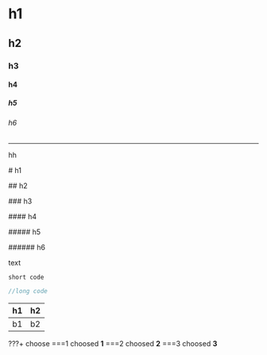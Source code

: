 # h1

## h2

### h3

#### h4

##### h5

###### h6

---

<text color="gray">hh</text>

\# h1

\## h2

\### h3

\#### h4

\##### h5

\###### h6

text

`short code`

```cpp
//long code
```

h1|h2
-|-
b1|b2

???+ choose
  ===1
  choosed **1**
  ===2
  choosed **2**
  ===3
  choosed **3**

